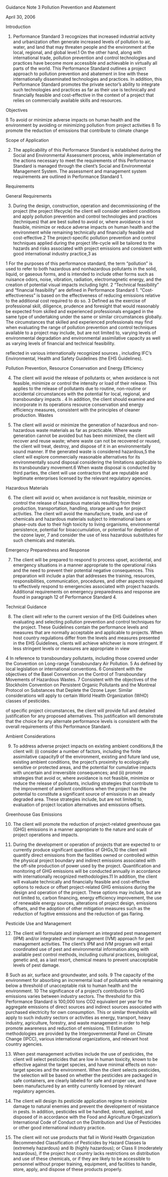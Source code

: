 Guidance Note 3
Pollution Prevention and Abatement

April 30, 2006 

Introduction

1. Performance Standard 3 recognizes that increased industrial activity and urbanization often
generate increased levels of pollution to air, water, and land that may threaten people and the
environment at the local, regional, and global level.1
 On the other hand, along with international
trade, pollution prevention and control technologies and practices have become more accessible and
achievable in virtually all parts of the world. This Performance Standard outlines a project approach
to pollution prevention and abatement in line with these internationally disseminated technologies
and practices. In addition, this Performance Standard promotes the private sector’s ability to
integrate such technologies and practices as far as their use is technically and financially feasible
and cost-effective in the context of a project that relies on commercially available skills and
resources.

Objectives

ß To avoid or minimize adverse impacts on human health and the environment by
avoiding or minimizing pollution from project activities
ß To promote the reduction of emissions that contribute to climate change

Scope of Application

2. The applicability of this Performance Standard is established during the Social and
Environmental Assessment process, while implementation of the actions necessary to meet the
requirements of this Performance Standard is managed through the client’s Social and
Environmental Management System. The assessment and management system requirements are
outlined in Performance Standard 1.

Requirements

General Requirements

3. During the design, construction, operation and decommissioning of the project (the project lifecycle)
the client will consider ambient conditions and apply pollution prevention and control
technologies and practices (techniques) that are best suited to avoid or, where avoidance is not
feasible, minimize or reduce adverse impacts on human health and the environment while remaining
technically and financially feasible and cost-effective.2
 The project-specific pollution prevention and
control techniques applied during the project life-cycle will be tailored to the hazards and risks
associated with project emissions and consistent with good international industry practice,3
 as 
 
 
 
 1
 For the purposes of this performance standard, the term “pollution” is used to refer to both hazardous and nonhazardous
pollutants in the solid, liquid, or gaseous forms, and is intended to include other forms such as
nuisance odors, noise, vibration, radiation, electromagnetic energy, and the creation of potential visual impacts
including light.
2
 “Technical feasibility” and “financial feasibility” are defined in Performance Standard 1. “Cost-effectiveness” is
based on the effectiveness of reducing emissions relative to the additional cost required to do so.
3 Defined as the exercise of professional skill, diligence, prudence and foresight that would reasonably be
expected from skilled and experienced professionals engaged in the same type of undertaking under the same or
similar circumstances globally. The circumstances that skilled and experienced professionals may find when
evaluating the range of pollution prevention and control techniques available to a project may include, but are not
limited to, varying levels of environmental degradation and environmental assimilative capacity as well as varying
levels of financial and technical feasibility. 




reflected in various internationally recognized sources , including IFC’s Environmental, Health and
Safety Guidelines (the EHS Guidelines).

Pollution Prevention, Resource Conservation and Energy Efficiency

4. The client will avoid the release of pollutants or, when avoidance is not feasible, minimize or
control the intensity or load of their release. This applies to the release of pollutants due to routine,
non-routine or accidental circumstances with the potential for local, regional, and transboundary
impacts .
4
 In addition, the client should examine and incorporate in its operations resource
conservation and energy efficiency measures, consistent with the principles of cleaner production.
Wastes

5. The client will avoid or minimize the generation of hazardous and non-hazardous waste
materials as far as practicable. Where waste generation cannot be avoided but has been minimized,
the client will recover and reuse waste; where waste can not be recovered or reused, the client will
treat, destroy, and dispose of it in an environmentally sound manner. If the generated waste is
considered hazardous,5
 the client will explore commercially reasonable alternatives for its
environmentally sound disposal considering the limitations applicable to its transboundary
movement.6
 When waste disposal is conducted by third parties, the client will use contractors that
are reputable and legitimate enterprises licensed by the relevant regulatory agencies.

Hazardous Materials

6. The client will avoid or, when avoidance is not feasible, minimize or control the release of
hazardous materials resulting from their production, transportation, handling, storage and use for
project activities. The client will avoid the manufacture, trade, and use of chemicals and hazardous
materials subject to international bans or phase-outs due to their high toxicity to living organisms,
environmental persistence, potential for bioaccumulation, or potential for depletion of the ozone
layer,
7
 and consider the use of less hazardous substitutes for such chemicals and materials.
 
Emergency Preparedness and Response

7. The client will be prepared to respond to process upset, accidental, and emergency situations in
a manner appropriate to the operational risks and the need to prevent their potential negative
consequences. This preparation will include a plan that addresses the training, resources,
responsibilities, communication, procedures, and other aspects required to effectively respond to
emergencies associated with project hazards. Additional requirements on emergency preparedness
and response are found in paragraph 12 of Performance Standard 4.

Technical Guidance

8. The client will refer to the current version of the EHS Guidelines when evaluating and selecting
pollution prevention and control techniques for the project. These Guidelines contain the
performance levels and measures that are normally acceptable and applicable to projects. When
host country regulations differ from the levels and measures presented in the EHS Guidelines, clients
will achieve whichever is more stringent. If less stringent levels or measures are appropriate in view 




4
 In reference to transboundary pollutants, including those covered under the Convention on Long-range
Transboundary Air Pollution.
5
 As defined by local legislation or international conventions.
6
 Consistent with the objectives of the Basel Convention on the Control of Transboundary Movements of
Hazardous Wastes.
7
 Consistent with the objectives of the Stockholm Convention on Persistent Organic Pollutants and the Montreal
Protocol on Substances that Deplete the Ozone Layer. Similar considerations will apply to certain World Health
Organization (WHO) classes of pesticides. 




of specific project circumstances, the client will provide full and detailed justification for any proposed
alternatives. This justification will demonstrate that the choice for any alternate performance levels is
consistent with the overall requirements of this Performance Standard.

Ambient Considerations

9. To address adverse project impacts on existing ambient conditions,8
the client will: (i) consider a
number of factors, including the finite assimilative capacity9
 of the environment, existing and future
land use, existing ambient conditions, the project’s proximity to ecologically sensitive or protected
areas, and the potential for cumulative impacts with uncertain and irreversible consequences; and (ii)
promote strategies that avoid or, where avoidance is not feasible, minimize or reduce the release of
pollutants, including strategies that contribute to the improvement of ambient conditions when the
project has the potential to constitute a significant source of emissions in an already degraded area.
These strategies include, but are not limited to, evaluation of project location alternatives and
emissions offsets.

Greenhouse Gas Emissions

10. The client will promote the reduction of project-related greenhouse gas (GHG) emissions in a
manner appropriate to the nature and scale of project operations and impacts.

11. During the development or operation of projects that are expected to or currently produce
significant quantities of GHGs,10 the client will quantify direct emissions from the facilities owned or
controlled within the physical project boundary and indirect emissions associated with the off-site
production of power used by the project. Quantification and monitoring of GHG emissions will be
conducted annually in accordance with internationally recognized methodologies.11 In addition, the
client will evaluate technically and financially feasible and cost-effective options to reduce or offset
project-related GHG emissions during the design and operation of the project. These options may
include, but are not limited to, carbon financing, energy efficiency improvement, the use of renewable
energy sources, alterations of project design, emissions offsets, and the adoption of other mitigation
measures such as the reduction of fugitive emissions and the reduction of gas flaring.

Pesticide Use and Management

12. The client will formulate and implement an integrated pest management (IPM) and/or integrated
vector management (IVM) approach for pest management activities. The client’s IPM and IVM
program will entail coordinated use of pest and environmental information along with available pest
control methods, including cultural practices, biological, genetic and, as a last resort, chemical means
to prevent unacceptable levels of pest damage. 




8
 Such as air, surface and groundwater, and soils.
9
 The capacity of the environment for absorbing an incremental load of pollutants while remaining below a
threshold of unacceptable risk to human health and the environment.
10 The significance of a project’s contribution to GHG emissions varies between industry sectors. The threshold
for this Performance Standard is 100,000 tons CO2 equivalent per year for the aggregate emissions of direct
sources and indirect sources associated with purchased electricity for own consumption. This or similar
thresholds will apply to such industry sectors or activities as energy, transport, heavy industry, agriculture,
forestry, and waste management in order to help promote awareness and reduction of emissions.
11 Estimation methodologies are provided by the Intergovernmental Panel on Climate Change (IPCC), various
international organizations, and relevant host country agencies. 





13. When pest management activities include the use of pesticides, the client will select pesticides
that are low in human toxicity, known to be effective against the target species, and have minimal
effects on non-target species and the environment. When the client selects pesticides, the selection
will be based on whether the pesticides are packaged in safe containers, are clearly labeled for safe
and proper use, and have been manufactured by an entity currently licensed by relevant regulatory
agencies.

14. The client will design its pesticide application regime to minimize damage to natural enemies and
prevent the development of resistance in pests. In addition, pesticides will be handled, stored,
applied, and disposed of in accordance with the Food and Agriculture Organization’s International
Code of Conduct on the Distribution and Use of Pesticides or other good international industry
practice.

15. The client will not use products that fall in World Health Organization Recommended
Classification of Pesticides by Hazard Classes Ia (extremely hazardous) and Ib (highly hazardous);
or Class II (moderately hazardous), if the project host country lacks restrictions on distribution and
use of these chemicals, or if they are likely to be accessible to personnel without proper training,
equipment, and facilities to handle, store, apply, and dispose of these products properly.



